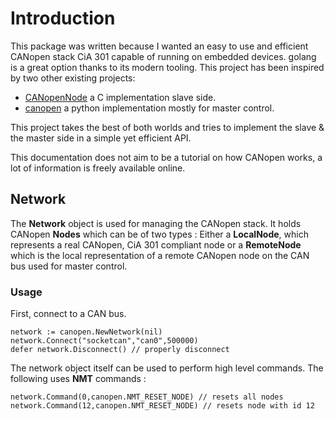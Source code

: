 # Introduction

This package was written because I wanted an easy to use and efficient CANopen stack CiA 301
capable of running on embedded devices. golang is a great option thanks to its modern tooling.
This project has been inspired by two other existing projects:
- [CANopenNode](https://github.com/CANopenNode/CANopenNode) a C implementation slave side.
- [canopen](https://github.com/christiansandberg/canopen) a python implementation mostly for master control.

This project takes the best of both worlds and tries to implement the slave & the master side in a simple yet
efficient API.

This documentation does not aim to be a tutorial on how CANopen works, a lot of information is freely available online.

## Network

The **Network** object is used for managing the CANopen stack. It holds CANopen **Nodes** which can be of two types :
Either a **LocalNode**, which represents a real CANopen, CiA 301 compliant node or a **RemoteNode** which is the 
local representation of a remote CANopen node on the CAN bus used for master control.

### Usage

First, connect to a CAN bus.
``` golang
network := canopen.NewNetwork(nil)
network.Connect("socketcan","can0",500000)
defer network.Disconnect() // properly disconnect

```
The network object itself can be used to perform high level commands.
The following uses **NMT** commands :

``` golang
network.Command(0,canopen.NMT_RESET_NODE) // resets all nodes
network.Command(12,canopen.NMT_RESET_NODE) // resets node with id 12
```


